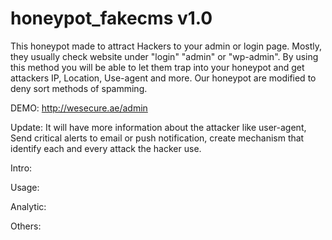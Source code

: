# honeypot_fakecms v1.0
This honeypot made to attract Hackers to your admin or login page. Mostly, they usually check website under "login" "admin" or "wp-admin". By using this method you will be able to let them trap into your honeypot and get attackers IP, Location, Use-agent and more. Our honeypot are modified to deny sort methods of spamming.

DEMO: http://wesecure.ae/admin

Update:
It will have more information about the attacker like user-agent, Send critical alerts to email or push notification, create mechanism that identify each and every attack the hacker use. 


Intro:



Usage:



Analytic:



Others:
